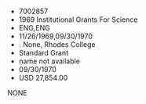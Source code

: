 * 7002857
* 1969 Institutional Grants For Science
* ENG,ENG
* 11/26/1969,09/30/1970
*  . None, Rhodes College
* Standard Grant
*   name not available
* 09/30/1970
* USD 27,854.00

NONE